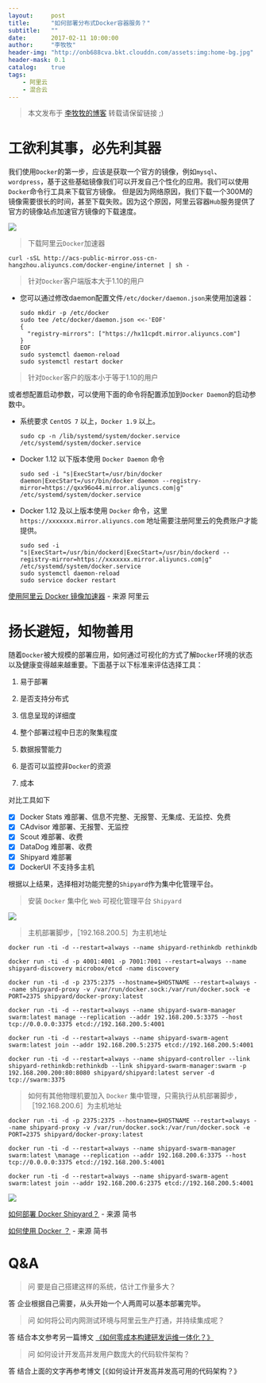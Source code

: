 ```yaml
---
layout:     post
title:      "如何部署分布式Docker容器服务？"
subtitle:   ""
date:       2017-02-11 10:00:00
author:     "李牧牧"
header-img: "http://onb688cva.bkt.clouddn.com/assets:img:home-bg.jpg"
header-mask: 0.1
catalog:    true
tags:
    - 阿里云
    - 混合云
---
```


> 本文发布于 [李牧牧的博客](http://limumu.me) 转载请保留链接 ;)



# 工欲利其事，必先利其器

我们使用`Docker`的第一步，应该是获取一个官方的镜像，例如`mysql`、`wordpress`，基于这些基础镜像我们可以开发自己个性化的应用。我们可以使用`Docker`命令行工具来下载官方镜像。
但是因为网络原因，我们下载一个300M的镜像需要很长的时间，甚至下载失败。因为这个原因，阿里云容器`Hub`服务提供了官方的镜像站点加速官方镜像的下载速度。

![](http://onb688cva.bkt.clouddn.com/assets:post:img:201705161323013.jpg)

> 下载阿里云`Docker`加速器 

```
curl -sSL http://acs-public-mirror.oss-cn-hangzhou.aliyuncs.com/docker-engine/internet | sh -
```

> 针对`Docker`客户端版本大于1.10的用户

- 您可以通过修改daemon配置文件`/etc/docker/daemon.json`来使用加速器：

  ```
  sudo mkdir -p /etc/docker
  sudo tee /etc/docker/daemon.json <<-'EOF'
  {
    "registry-mirrors": ["https://hx11cpdt.mirror.aliyuncs.com"]
  }
  EOF
  sudo systemctl daemon-reload
  sudo systemctl restart docker
  ```

> 针对`Docker`客户的版本小于等于1.10的用户

或者想配置启动参数，可以使用下面的命令将配置添加到`Docker Daemon`的启动参数中。

- 系统要求 `CentOS 7` 以上，`Docker 1.9` 以上。

  ```
  sudo cp -n /lib/systemd/system/docker.service /etc/systemd/system/docker.service
  ```

- Docker 1.12 以下版本使用 `Docker Daemon` 命令

  ```
  sudo sed -i "s|ExecStart=/usr/bin/docker daemon|ExecStart=/usr/bin/docker daemon --registry-mirror=https://qxx96o44.mirror.aliyuncs.com|g" /etc/systemd/system/docker.service
  ```

- Docker 1.12 及以上版本使用 `Docker` 命令，这里`https://xxxxxxx.mirror.aliyuncs.com` 地址需要注册阿里云的免费账户才能提供。

  ```
  sudo sed -i "s|ExecStart=/usr/bin/dockerd|ExecStart=/usr/bin/dockerd --registry-mirror=https://xxxxxxx.mirror.aliyuncs.com|g" /etc/systemd/system/docker.service
  sudo systemctl daemon-reload
  sudo service docker restart
  ```

 [使用阿里云 Docker 镜像加速器](https://yq.aliyun.com/articles/29941 "使用阿里云 Docker 镜像加速器")  - 来源 阿里云



# 扬长避短，知物善用

随着`Docker`被大规模的部署应用，如何通过可视化的方式了解`Docker`环境的状态以及健康变得越来越重要。下面基于以下标准来评估选择工具：

1. 易于部署

2. 是否支持分布式
3. 信息呈现的详细度
4. 整个部署过程中日志的聚集程度
5. 数据报警能力
6. 是否可以监控非`Docker`的资源
7. 成本

对比工具如下

- [x] Docker Stats  难部署、信息不完整、无报警、无集成、无监控、免费
- [x] CAdvisor         难部署、无报警、无监控       
- [x] Scout              难部署、收费
- [x] DataDog         难部署、收费
- [x] Shipyard         难部署
- [x] DockerUI        不支持多主机

根据以上结果，选择相对功能完整的`Shipyard`作为集中化管理平台。



> 安装 `Docker` 集中化 `Web` 可视化管理平台 `Shipyard`

![](http://onb688cva.bkt.clouddn.com/assets:post:img:201705161323011.jpg)



> 主机部署脚步，［192.168.200.5］为主机地址

```
docker run -ti -d --restart=always --name shipyard-rethinkdb rethinkdb

docker run -ti -d -p 4001:4001 -p 7001:7001 --restart=always --name shipyard-discovery microbox/etcd -name discovery

docker run -ti -d -p 2375:2375 --hostname=$HOSTNAME --restart=always --name shipyard-proxy -v /var/run/docker.sock:/var/run/docker.sock -e PORT=2375 shipyard/docker-proxy:latest

docker run -ti -d --restart=always --name shipyard-swarm-manager swarm:latest manage --replication --addr 192.168.200.5:3375 --host tcp://0.0.0.0:3375 etcd://192.168.200.5:4001

docker run -ti -d --restart=always --name shipyard-swarm-agent swarm:latest join --addr 192.168.200.5:2375 etcd://192.168.200.5:4001

docker run -ti -d --restart=always --name shipyard-controller --link shipyard-rethinkdb:rethinkdb --link shipyard-swarm-manager:swarm -p 192.168.200.200:80:8080 shipyard/shipyard:latest server -d tcp://swarm:3375
```



> 如何有其他物理机要加入 `Docker` 集中管理，只需执行从机部署脚步，［192.168.200.6］为主机地址

```
docker run -ti -d -p 2375:2375 --hostname=$HOSTNAME --restart=always --name shipyard-proxy -v /var/run/docker.sock:/var/run/docker.sock -e PORT=2375 shipyard/docker-proxy:latest

docker run -ti -d --restart=always --name shipyard-swarm-manager swarm:latest \manage --replication --addr 192.168.200.6:3375 --host tcp://0.0.0.0:3375 etcd://192.168.200.5:4001

docker run -ti -d --restart=always --name shipyard-swarm-agent swarm:latest join --addr 192.168.200.6:2375 etcd://192.168.200.5:4001
```

![](http://onb688cva.bkt.clouddn.com/assets:post:img:201705161323012.jpg)

[ 如何部署 Docker Shipyard？](http://www.jianshu.com/p/f9f855f8f3f4 "如何部署 Docker Shipyard？")  - 来源 简书

[ 如何使用 Docker ？](http://www.jianshu.com/p/f3f1e6cefda0 "如何使用 Docker ？")  - 来源 简书



# Q&A

> 问 要是自己搭建这样的系统，估计工作量多大？

答 企业根据自己需要，从头开始一个人两周可以基本部署完毕。

> 问 如何将公司内网测试环境与阿里云生产打通，并持续集成呢？

答 结合本文参考另一篇博文 [《如何零成本构建研发运维一体化？》](http://www.limumu.me/2017/02/18/create-devops-from-aliyun/ "如何零成本构建研发运维一体化？")

> 问 如何设计开发高并发用户数庞大的代码软件架构？

答 结合上面的文字再参考博文 [《如何设计开发高并发高可用的代码架构？》



